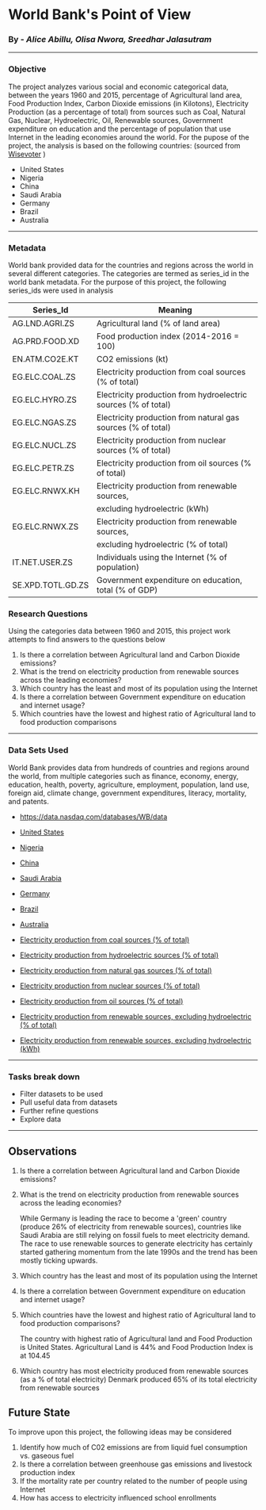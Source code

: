 # World Bank's Point of View
### By - _Alice Abillu, Olisa Nwora, Sreedhar Jalasutram_
---

### Objective
The project analyzes various social and economic categorical data, between the years 1960 and 2015, percentage of Agricultural land area, Food Production Index, Carbon Dioxide emissions (in Kilotons), Electricity Production (as a percentage of total) from sources such as Coal, Natural Gas, Nuclear, Hydroelectric, Oil, Renewable sources, Government expenditure on education and the percentage of population that use Internet in the leading economies around the world. For the pupose of the project, the analysis is based on the following countries: (sourced from [Wisevoter](https://wisevoter.com/country-rankings/largest-economies-in-the-world/) )
- United States
- Nigeria
- China
- Saudi Arabia
- Germany
- Brazil
- Australia
---

### Metadata
World bank provided data for the countries and regions across the world in several different categories. The categories are termed as series_id in the world bank metadata.
For the purpose of this project, the following series_ids were used in analysis

|Series_Id         | Meaning                                                            |
|------------------|--------------------------------------------------------------------|
|AG.LND.AGRI.ZS	   | Agricultural land (% of land area)                                 |
|AG.PRD.FOOD.XD	   | Food production index (2014-2016 = 100)                            |
|EN.ATM.CO2E.KT	   | CO2 emissions (kt)                                                 |
|EG.ELC.COAL.ZS	   | Electricity production from coal sources (% of total)              |
|EG.ELC.HYRO.ZS	   | Electricity production from hydroelectric sources (% of total)     |
|EG.ELC.NGAS.ZS	   | Electricity production from natural gas sources (% of total)       |
|EG.ELC.NUCL.ZS	   | Electricity production from nuclear sources (% of total)           |
|EG.ELC.PETR.ZS	   | Electricity production from oil sources (% of total)               |
|EG.ELC.RNWX.KH	   | Electricity production from renewable sources,                     |
|                  | excluding hydroelectric (kWh)                                      |
|EG.ELC.RNWX.ZS	   | Electricity production from renewable sources,                     |
|                  | excluding hydroelectric (% of total)                               |
|IT.NET.USER.ZS	   | Individuals using the Internet (% of population)                   |
|SE.XPD.TOTL.GD.ZS | Government expenditure on education, total (% of GDP)              |


### Research Questions
Using the categories data between 1960 and 2015, this project work attempts to find answers to the questions below

1. Is there a correlation between Agricultural land and Carbon Dioxide emissions?
2. What is the trend on electricity production from renewable sources across the leading economies?
3. Which country has the least and most of its population using the Internet
4. Is there a correlation between Government expenditure on education and internet usage?
5. Which countries have the lowest and highest ratio of Agricultural land to food production comparisons
---

### Data Sets Used
World Bank provides data from hundreds of countries and regions around the world, from multiple categories such as finance, economy, energy, education, health, poverty, agriculture, employment, population, land use, foreign aid, climate change, government expenditures, literacy, mortality, and patents.

- https://data.nasdaq.com/databases/WB/data

* [United States](data/WB_DATA_USA.csv)
* [Nigeria](data/WB_DATA_NGA.csv)
* [China](data/WB_DATA_CHN.csv)
* [Saudi Arabia](data/WB_DATA_SAU.csv)
* [Germany](data/WB_DATA_DEU.csv)
* [Brazil](data/WB_DATA_BRA.csv)
* [Australia](data/WB_DATA_AUS.csv)

* [Electricity production from coal sources (% of total)](data/data_EG_ELC_COAL_ZS.csv)
* [Electricity production from hydroelectric sources (% of total)](data/data_EG_ELC_HYRO_ZS.csv)
* [Electricity production from natural gas sources (% of total)](data/data_EG_ELC_NGAS_ZS.csv)
* [Electricity production from nuclear sources (% of total)](data/data_EG_ELC_NUCL_ZS.csv)
* [Electricity production from oil sources (% of total)](data/data_EG_ELC_PETR_ZS.csv)
* [Electricity production from renewable sources, excluding hydroelectric (% of total)](data/data_EG_ELC_RNWX_ZS.csv)
* [Electricity production from renewable sources, excluding hydroelectric (kWh)](data/data_EG_ELC_RNWX_KH.csv)

---

### Tasks break down
* Filter datasets to be used
* Pull useful data from datasets
* Further refine questions
* Explore data
---

## Observations
1. Is there a correlation between Agricultural land and Carbon Dioxide emissions?

2. What is the trend on electricity production from renewable sources across the leading economies?
    
   While Germany is leading the race to become a 'green' country (produce 26% of electricity from
   renewable sources), countries like Saudi Arabia are still relying on fossil fuels to meet 
   electricity demand. The race to use renewable sources to generate electricity has certainly
   started gathering momentum from the late 1990s and the trend has been mostly ticking upwards.

3. Which country has the least and most of its population using the Internet

4. Is there a correlation between Government expenditure on education and internet usage?

5. Which countries have the lowest and highest ratio of Agricultural land to food production comparisons?

   The country with highest ratio of Agricultural land and Food Production is United States.
   Agricultural Land is 44% and Food Production Index is at 104.45

6. Which country has most electricity produced from renewable sources (as a % of total electricity)
   Denmark produced 65% of its total electricity from renewable sources

## Future State
To improve upon this project, the following ideas may be considered
1. Identify how much of C02 emissions are from liquid fuel consumption vs. gaseous fuel
2. Is there a correlation between greenhouse gas emissions and livestock production index
3. If the mortality rate per country related to the number of people using Internet
4. How has access to electricity influenced school enrollments

